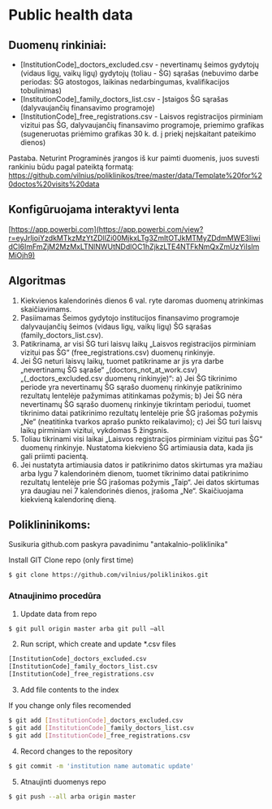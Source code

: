 # Public health data

## Duomenų rinkiniai:
* [InstitutionCode]_doctors_excluded.csv - nevertinamų šeimos gydytojų (vidaus ligų, vaikų ligų) gydytojų (toliau - ŠG) sąrašas (nebuvimo darbe periodas: ŠG atostogos, laikinas nedarbingumas, kvalifikacijos tobulinimas)
* [InstitutionCode]_family_doctors_list.csv - Įstaigos ŠG sąrašas  (dalyvaujančių finansavimo programoje)
* [InstitutionCode]_free_registrations.csv - Laisvos registracijos pirminiam vizitui pas ŠG, dalyvaujančių finansavimo programoje, priemimo grafikas (sugeneruotas priėmimo grafikas 30 k. d. į priekį neįskaitant pateikimo dienos)


Pastaba. Neturint Programinės įrangos iš kur paimti duomenis, juos suvesti rankiniu būdu pagal pateiktą formatą: https://github.com/vilnius/poliklinikos/tree/master/data/Template%20for%20doctos%20visits%20data

## Konfigūruojama interaktyvi lenta
[https://app.powerbi.com](https://app.powerbi.com/view?r=eyJrIjoiYzdkMTkzMzYtZDllZi00MjkxLTg3ZmItOTJkMTMyZDdmMWE3IiwidCI6ImFmZjM2MzMxLTNlNWUtNDdlOC1hZjkzLTE4NTFkNmQxZmUzYiIsImMiOjh9)

## Algoritmas
1) Kiekvienos kalendorinės dienos 6 val. ryte daromas duomenų atrinkimas skaičiavimams. 
2) Pasiimamas Šeimos gydytojo institucijos finansavimo programoje dalyvaujančių šeimos (vidaus ligų, vaikų ligų) ŠG sąrašas (family_doctors_list.csv).
3) Patikrinama, ar visi ŠG turi laisvų laikų „Laisvos registracijos pirminiam vizitui pas ŠG“ (free_registrations.csv) duomenų rinkinyje.
4) Jei ŠG neturi laisvų laikų, tuomet patikriname ar jis yra darbe „nevertinamų ŠG sąraše“ „(doctors_not_at_work.csv) „(_doctors_excluded.csv duomenų rinkinyje)“:
a) Jei ŠG tikrinimo periode yra nevertinamų ŠG sąrašo duomenų rinkinyje patikrinimo rezultatų lentelėje pažymimas atitinkamas požymis;
b) Jei ŠG nėra nevertinamų ŠG sąrašo duomenų rinkinyje tikrintam periodui, tuomet tikrinimo datai patikrinimo rezultatų lentelėje prie ŠG įrašomas požymis „Ne“ (neatitinka tvarkos aprašo punkto reikalavimo);
c) Jei ŠG turi laisvų laikų pirminiam vizitui, vykdomas 5 žingsnis. 
5) Toliau tikrinami visi laikai „Laisvos registracijos pirminiam vizitui pas ŠG“ duomenų rinkinyje. Nustatoma kiekvieno ŠG artimiausia data, kada jis gali priimti pacientą.
6) Jei nustatyta artimiausia datos ir patikrinimo datos skirtumas yra mažiau arba lygu 7 kalendorinėm dienom, tuomet tikrinimo datai patikrinimo rezultatų lentelėje prie ŠG įrašomas požymis „Taip“. Jei datos skirtumas yra daugiau nei 7 kalendorinės dienos, įrašoma „Ne“. 
Skaičiuojama kiekvieną kalendorinę dieną.

## Poliklininikoms:
Susikuria github.com paskyra pavadinimu "antakalnio-poliklinika" 

Install GIT
Clone repo (only first time) 
```sh
$ git clone https://github.com/vilnius/poliklinikos.git
```

### Atnaujinimo procedūra
1.	Update data from repo 
```sh
$ git pull origin master arba git pull –all
```
2.	Run script, which create and update *.csv files
```sh
[InstitutionCode]_doctors_excluded.csv
[InstitutionCode]_family_doctors_list.csv 
[InstitutionCode]_free_registrations.csv
```
3. Add file contents to the index

If you change only files recomended
```sh
$ git add [InstitutionCode]_doctors_excluded.csv
$ git add [InstitutionCode]_family_doctors_list.csv 
$ git add [InstitutionCode]_free_registrations.csv
```
4.	Record changes to the repository
```sh
$ git commit -m 'institution name automatic update' 
```

5.	Atnaujinti duomenys repo
```sh
$ git push --all arba origin master
```


